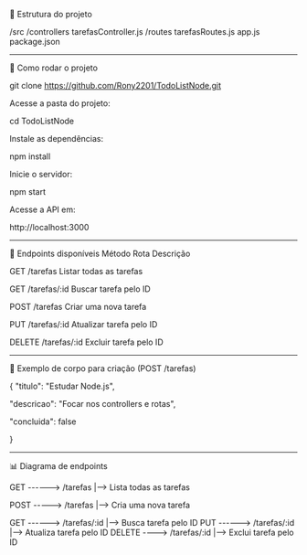 📁 Estrutura do projeto

/src
  /controllers
    tarefasController.js
  /routes
    tarefasRoutes.js
  app.js
package.json

______________________________________________________________________________

🚀 Como rodar o projeto

git clone https://github.com/Rony2201/TodoListNode.git

Acesse a pasta do projeto:

cd TodoListNode

Instale as dependências:

npm install

Inicie o servidor:

npm start

Acesse a API em:

http://localhost:3000

______________________________________________________________________________

📖 Endpoints disponíveis
Método	Rota	Descrição

GET	/tarefas	Listar todas as tarefas

GET	/tarefas/:id	Buscar tarefa pelo ID

POST	/tarefas	Criar uma nova tarefa

PUT	/tarefas/:id	Atualizar tarefa pelo ID

DELETE	/tarefas/:id	Excluir tarefa pelo ID

______________________________________________________________________________

📝 Exemplo de corpo para criação (POST /tarefas)

{
  "titulo": "Estudar Node.js",
  
  "descricao": "Focar nos controllers e rotas",
  
  "concluida": false
  
}

______________________________________________________________________________


📊 Diagrama de endpoints

 GET ------> /tarefas    |--> Lista todas as tarefas


 POST -----> /tarefas    |--> Cria uma nova tarefa

 GET ------> /tarefas/:id      |--> Busca tarefa pelo ID
 PUT ------> /tarefas/:id      |--> Atualiza tarefa pelo ID
 DELETE ----> /tarefas/:id     |--> Exclui tarefa pelo ID







  


